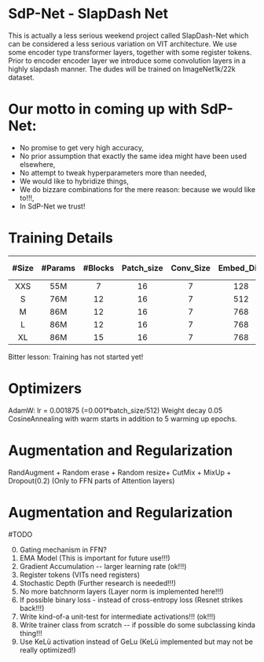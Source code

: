# SdP-Net - SlapDash Net

This is actually a less serious weekend project called SlapDash-Net which can be considered a less serious variation on VIT architecture. We use some encoder type transformer layers, together with some register tokens. Prior to encoder encoder layer we introduce some convolution layers in a highly slapdash manner. The dudes will be trained on ImageNet1k/22k dataset.  

 <h1> Our motto in coming up with SdP-Net:</h1>
 <ul> 
  <li> No promise to get very high accuracy,</li>
  <li> No prior assumption that exactly the same idea might have been used elsewhere,</li>
  <li> No attempt to tweak hyperparameters more than needed,</li>
  <li> We would like to hybridize things,</li>
  <li> We do bizzare combinations for the mere reason: because we would like to!!!,</li>
  <li> In SdP-Net we trust!</li>
  
</ul> 

# Training Details


| #Size  |  #Params  |  #Blocks  |  Patch_size | Conv_Size | Embed_Dim | Top1 Acc | 
| :---:  | :-------: |  :------: | :------:    | :------:  | :-----:   | :-----:  | 
|  XXS   |  55M      |   7       |  16         |     7     | 128       | ?        | 
|  S     |  76M      |   12      |  16         |     7     | 512       | ?        | 
|  M     |  86M      |   12      |  16         |     7     | 768       | ?        | 
|  L     |  86M      |   12      |  16         |     7     | 768       | ?        | 
|  XL    |  86M      |   15      |  16         |     7     | 768       | ?        | 



Bitter lesson: Training has not started yet!

# Optimizers

AdamW: lr = 0.001875 (=0.001*batch_size/512)
Weight decay 0.05
CosineAnnealing with warm starts in addition to 5 warming up epochs.
 
# Augmentation and Regularization

RandAugment + Random erase + Random resize+ CutMix + MixUp + Dropout(0.2) (Only to FFN parts of Attention layers) 

# Augmentation and Regularization

#TODO

0) Gating mechanism in FFN?
1) EMA Model (This is important for future use!!!)
2) Gradient Accumulation -- larger learning rate (ok!!!)
3) Register tokens (VITs need registers)
4) Stochastic Depth (Further research is needed!!!)
5) No more batchnorm layers (Layer norm is implemented here!!!)
6) If possible binary loss - instead of cross-entropy loss (Resnet strikes back!!!)
7) Write kind-of-a unit-test for intermediate activations!!! (ok!!!)
8) Write trainer class from scratch -- if possible do some subclassing kinda thing!!!
9) Use KeLü activation instead of GeLu (KeLü implemented but may not be really optimized!)
